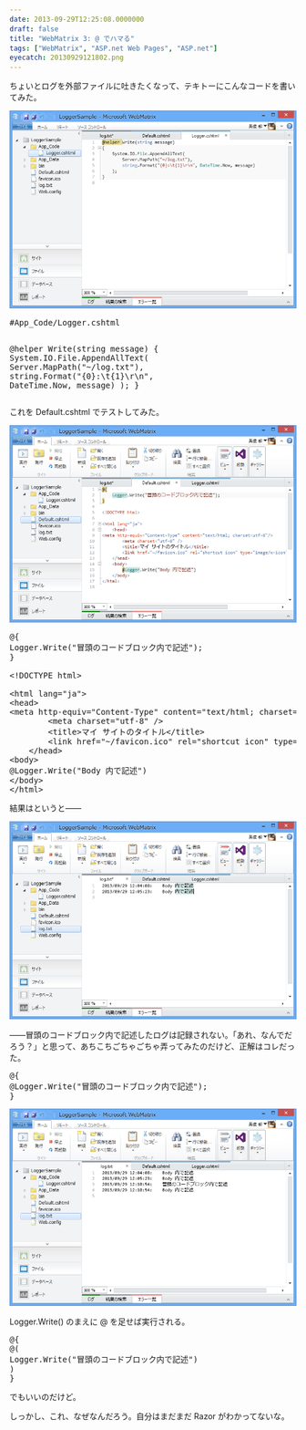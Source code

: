 ```yaml
---
date: 2013-09-29T12:25:08.0000000
draft: false
title: "WebMatrix 3: @ でハマる"
tags: ["WebMatrix", "ASP.net Web Pages", "ASP.net"]
eyecatch: 20130929121802.png
---
```

<p>ちょいとログを外部ファイルに吐きたくなって、テキトーにこんなコードを書いてみた。</p><p><span itemscope itemtype="http://schema.org/Photograph"><img src="20130929121802.png" alt="f:id:daruyanagi:20130929121802p:plain" title="f:id:daruyanagi:20130929121802p:plain" class="hatena-fotolife" itemprop="image"></span></p>
<pre class="code lang-cs" data-lang="cs" data-unlink>#App_Code/Logger.cshtml

@helper Write(<span class="synType">string</span> message)
{
System.IO.File.AppendAllText(
Server.MapPath(<span class="synConstant">&quot;~/log.txt&quot;</span>),
<span class="synType">string</span>.Format(<span class="synConstant">&quot;{0}:</span><span class="synSpecial">\t</span><span class="synConstant">{1}</span><span class="synSpecial">\r\n</span><span class="synConstant">&quot;</span>, DateTime.Now, message)
);
}
</pre><p>これを Default.cshtml でテストしてみた。</p><p><span itemscope itemtype="http://schema.org/Photograph"><img src="20130929122015.png" alt="f:id:daruyanagi:20130929122015p:plain" title="f:id:daruyanagi:20130929122015p:plain" class="hatena-fotolife" itemprop="image"></span></p>
<pre class="code lang-html" data-lang="html" data-unlink>@{
Logger.Write(&quot;冒頭のコードブロック内で記述&quot;);
}

<span class="synComment">&lt;!DOCTYPE html&gt;</span>

<span class="synIdentifier">&lt;</span><span class="synStatement">html</span><span class="synIdentifier"> </span><span class="synType">lang</span><span class="synIdentifier">=</span><span class="synConstant">&quot;ja&quot;</span><span class="synIdentifier">&gt;</span>
<span class="synIdentifier">&lt;</span><span class="synStatement">head</span><span class="synIdentifier">&gt;</span>
<span class="synIdentifier">&lt;</span><span class="synStatement">meta</span><span class="synIdentifier"> </span><span class="synType">http-equiv</span><span class="synIdentifier">=</span><span class="synConstant">&quot;Content-Type&quot;</span><span class="synIdentifier"> </span><span class="synType">content</span><span class="synIdentifier">=</span><span class="synConstant">&quot;text/html; charset=utf-8&quot;</span><span class="synIdentifier">/&gt;</span>
<span class="synPreProc">        </span><span class="synIdentifier">&lt;</span><span class="synStatement">meta</span><span class="synIdentifier"> </span><span class="synType">charset</span><span class="synIdentifier">=</span><span class="synConstant">&quot;utf-8&quot;</span><span class="synIdentifier"> /&gt;</span>
<span class="synPreProc">        </span><span class="synIdentifier">&lt;</span><span class="synStatement">title</span><span class="synIdentifier">&gt;</span>マイ サイトのタイトル<span class="synIdentifier">&lt;/</span><span class="synStatement">title</span><span class="synIdentifier">&gt;</span>
<span class="synPreProc">        </span><span class="synIdentifier">&lt;</span><span class="synStatement">link</span><span class="synIdentifier"> </span><span class="synType">href</span><span class="synIdentifier">=</span><span class="synConstant">&quot;~/favicon.ico&quot;</span><span class="synIdentifier"> </span><span class="synType">rel</span><span class="synIdentifier">=</span><span class="synConstant">&quot;shortcut icon&quot;</span><span class="synIdentifier"> </span><span class="synType">type</span><span class="synIdentifier">=</span><span class="synConstant">&quot;image/x-icon&quot;</span><span class="synIdentifier"> /&gt;</span>
<span class="synPreProc">    </span><span class="synIdentifier">&lt;/</span><span class="synStatement">head</span><span class="synIdentifier">&gt;</span>
<span class="synIdentifier">&lt;</span><span class="synStatement">body</span><span class="synIdentifier">&gt;</span>
@Logger.Write(&quot;Body 内で記述&quot;)
<span class="synIdentifier">&lt;/</span><span class="synStatement">body</span><span class="synIdentifier">&gt;</span>
<span class="synIdentifier">&lt;/</span><span class="synStatement">html</span><span class="synIdentifier">&gt;</span>
</pre><p>結果はというと――</p><p><span itemscope itemtype="http://schema.org/Photograph"><img src="20130929122031.png" alt="f:id:daruyanagi:20130929122031p:plain" title="f:id:daruyanagi:20130929122031p:plain" class="hatena-fotolife" itemprop="image"></span></p><p>――冒頭のコードブロック内で記述したログは記録されない。「あれ、なんでだろう？」と思って、あちこちごちゃごちゃ弄ってみたのだけど、正解はコレだった。</p>
<pre class="code lang-html" data-lang="html" data-unlink>@{
@Logger.Write(&quot;冒頭のコードブロック内で記述&quot;);
}
</pre><p><span itemscope itemtype="http://schema.org/Photograph"><img src="20130929122557.png" alt="f:id:daruyanagi:20130929122557p:plain" title="f:id:daruyanagi:20130929122557p:plain" class="hatena-fotolife" itemprop="image"></span></p><p>Logger.Write() のまえに @ を足せば実行される。</p>
<pre class="code lang-html" data-lang="html" data-unlink>@{
@(
Logger.Write(&quot;冒頭のコードブロック内で記述&quot;)
)
}
</pre><p>でもいいのだけど。</p><p>しっかし、これ、なぜなんだろう。自分はまだまだ Razor がわかってないな。</p>
